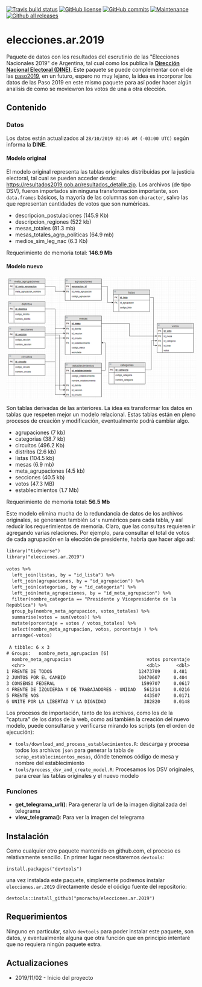 <!-- badges: start -->
  [![Travis build status](https://travis-ci.org/pmoracho/paso2019.svg?branch=master)](https://travis-ci.org/pmoracho/elecciones.ar.2019)
  [![GitHub license](https://img.shields.io/github/license/Naereen/StrapDown.js.svg)](https://github.com/pmoracho/elecciones.ar.2019/blob/master/LICENSE)
  [![GitHub commits](https://img.shields.io/github/commits-since/Naereen/StrapDown.js/v1.0.0.svg)](https://github.com/pmoracho/elecciones.ar.2019/commits)
  [![Maintenance](https://img.shields.io/badge/Maintained%3F-yes-green.svg)](https://github.com/pmoracho/elecciones.ar.2019/graphs/commit-activity)
  [![Github all releases](https://img.shields.io/github/downloads/Naereen/StrapDown.js/total.svg)](https://github.com/pmoracho/elecciones.ar.2019/releases)
  <!-- badges: end -->

# elecciones.ar.2019

Paquete de datos con los resultados del escrutinio de las "Elecciones Nacionales 2019" de Argentina, tal cual como los publica la **[Dirección Nacional Electoral (DINE)](https://www.argentina.gob.ar/interior/dine)**. Este paquete se puede complementar con el de las [paso2019](https://github.com/pmoracho/paso2019), en un futuro, espero no muy lejano, la idea es incorporar los datos de las Paso 2019 en este mismo paquete para así poder hacer algún analisis de como se moviewron los votos de una a otra elección.

## Contenido

### Datos

Los datos están actualizados al `28/10/2019 02:46 AM (-03:00 UTC)` según informa la **DINE**.

#### Modelo original

El modelo original representa las tablas originales distribuidas por la justicia electoral, tal cual se pueden acceder desde: https://resultados2019.gob.ar/resultados_detalle.zip. Los archivos (de tipo DSV), fueron importados sin ninguna transformación importante, son `data.frames` básicos, la mayoría de las columnas son `character`, salvo las que representan cantidades de votos que son numéricas.

* descripcion_postulaciones (145.9 Kb)
* descripcion_regiones (522 kb)
* mesas_totales (81.3 mb)
* mesas_totales_agrp_politicas (64.9 mb)
* medios_sim_leg_nac (6.3 Kb)

Requerimiento de memoria total: **146.9 Mb**

#### Modelo nuevo

![Modelo nuevo](doc/img/modelo_paso2019.png)

Son tablas derivadas de las anteriores. La idea es transformar los datos en tablas que respeten mejor un modelo relacional. Estas tablas están en pleno procesos de creación y modificación, eventualmente podrá cambiar algo.

* agrupaciones (7 kb)
* categorias (38.7 kb)
* circuitos (496.2 Kb)
* distritos (2.6 kb)
* listas (104.5 kb)
* mesas (6.9 mb)
* meta_agrupaciones (4.5 kb)
* secciones (40.5 kb)
* votos (47.3 MB)
* establecimientos (1.7 Mb)

Requerimiento de memoria total: **56.5 Mb**

Este modelo elimina mucha de la redundancia de datos de los archivos originales, se generaron también `id's` numéricos para cada tabla, y así reducir los requerimientos de memoria. Claro, que las consultas requieren ir agregando varias relaciones. Por ejemplo, para consultar el total de votos de cada agrupación en la elección de presidente, habría que hacer algo así:

    library("tidyverse")
    library("elecciones.ar.2019")
    
    votos %>% 
      left_join(listas, by = "id_lista") %>% 
      left_join(agrupaciones, by = "id_agrupacion") %>% 
      left_join(categorias, by = "id_categoria") %>% 
      left_join(meta_agrupaciones, by = "id_meta_agrupacion") %>% 
      filter(nombre_categoria == "Presidente y Vicepresidente de la República") %>% 
      group_by(nombre_meta_agrupacion, votos_totales) %>% 
      summarise(votos = sum(votos)) %>% 
      mutate(porcentaje = votos / votos_totales) %>% 
      select(nombre_meta_agrupacion, votos, porcentaje ) %>% 
      arrange(-votos)
      
     A tibble: 6 x 3
    # Groups:   nombre_meta_agrupacion [6]
      nombre_meta_agrupacion                            votos porcentaje
      <chr>                                             <dbl>      <dbl>
    1 FRENTE DE TODOS                                12473709     0.481 
    2 JUNTOS POR EL CAMBIO                           10470607     0.404 
    3 CONSENSO FEDERAL                                1599707     0.0617
    4 FRENTE DE IZQUIERDA Y DE TRABAJADORES - UNIDAD   561214     0.0216
    5 FRENTE NOS                                       443507     0.0171
    6 UNITE POR LA LIBERTAD Y LA DIGNIDAD              382820     0.0148

Los procesos de importación, tanto de los archivos, como los de la "captura" de los datos de la web, como así también la creación del nuevo modelo, puede consultarse y verificarse mirando los scripts (en el orden de ejecución):

* `tools/download_and_process_establecimientos.R`: descarga y procesa todos los archivos `json` para generar la tabla de `scrap_establecimientos_mesas`, dónde tenemos código de mesa y nombre del establecimiento
* `tools/process_dsv_and_create_model.R`: Procesamos los DSV originales, para crear las tablas originales y el nuevo modelo

### Funciones

* **get_telegrama_url()**: Para generar la url de la imagen digitalizada del telegrama
* **view_telegrama()**: Para ver la imagen del telegrama

## Instalación

Como cualquier otro paquete mantenido en github.com, el proceso es relativamente sencillo. En primer lugar necesitaremos `devtools`:

    install.packages("devtools")

una vez instalada este paquete, simplemente podremos instalar `elecciones.ar.2019` directamente desde el código fuente del repositorio:

    devtools::install_github("pmoracho/elecciones.ar.2019")

## Requerimientos

Ninguno en particular, salvo `devtools` para poder instalar este paquete, son datos, y eventualmente alguna que otra función que en principio intentaré que no requiera ningún paquete extra. 

## Actualizaciones

* 2019/11/02 - Inicio del proyecto
